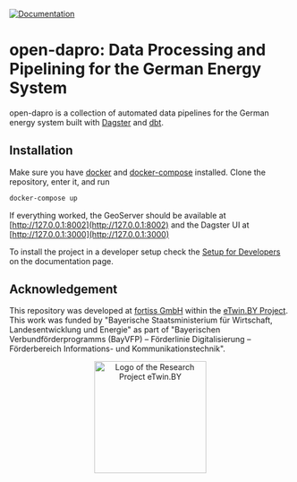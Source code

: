 [![Documentation](https://github.com/OpenEnergyPlatform/open-dapro/actions/workflows/gh-pages.yml/badge.svg)](https://openenergyplatform.github.io/open-dapro/)

# open-dapro: Data Processing and Pipelining for the German Energy System 

open-dapro is a collection of automated data pipelines for the German energy system built with [Dagster](https://dagster.io/) and [dbt](https://www.getdbt.com/).


## Installation

Make sure you have [docker](https://www.docker.com/) and [docker-compose](https://docs.docker.com/compose/) installed. Clone the repository, enter it, and run
```bash
docker-compose up
```
If everything worked, the GeoServer should be available at [http://127.0.0.1:8002](http://127.0.0.1:8002) and the Dagster UI at [http://127.0.0.1:3000](http://127.0.0.1:3000)

To install the project in a developer setup check the [Setup for Developers](https://openenergyplatform.github.io/open-dapro/development/) on the documentation page.


## Acknowledgement 
This repository was developed at [fortiss GmbH](https://www.fortiss.org/) within the [eTwin.BY Project](https://www.fortiss.org/en/research/projects/detail/etwinby). This work was funded by "Bayerische Staatsministerium für Wirtschaft, Landesentwicklung und Energie" as part of "Bayerischen Verbundförderprogramms (BayVFP) – Förderlinie Digitalisierung – Förderbereich Informations- und Kommunikationstechnik".
<div align="center">
  <img src="https://github.com/OpenEnergyPlatform/open-dapro/assets/74312290/e88b3c4e-4c58-41cf-9b61-a8ff591bdeea" alt="Logo of the Research Project eTwin.BY" width="200" height="200">
</div>
